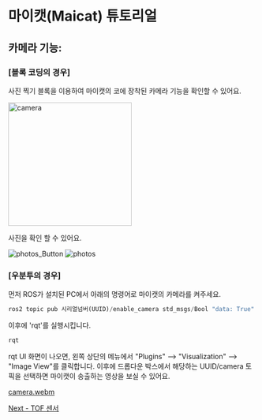# 마이캣(Maicat) 튜토리얼
## 카메라 기능:

### [블록 코딩의 경우]
사진 찍기 블록을 이용하여 마이캣의 코에 장착된 카메라 기능을 확인할 수 있어요.

<img src="https://github.com/user-attachments/assets/baf7216c-7d62-43f1-b98a-05dc95e83783" alt="camera" width="250"/>

사진을 확인 할 수 있어요.

![photos_Button](https://github.com/user-attachments/assets/1b742a91-65bd-48da-95fa-4f21131e897f)
![photos](https://github.com/user-attachments/assets/919da7df-b928-478c-86e1-34e83ff96605)
&nbsp;
### [우분투의 경우]
먼저 ROS가 설치된 PC에서 아래의 명령어로 마이캣의 카메라를 켜주세요.

```python
ros2 topic pub 시리얼넘버(UUID)/enable_camera std_msgs/Bool "data: True"
```

이후에 'rqt'를 실행시킵니다.
```python
rqt
```
rqt UI 화면이 나오면, 왼쪽 상단의 메뉴에서 "Plugins" --> "Visualization" --> "Image View"를 클릭합니다.
이후에 드롭다운 박스에서 해당하는 UUID/camera 토픽을 선택하면 마이캣이 송출하는 영상을 보실 수 있어요.

[camera.webm](https://github.com/macroact/maicat_tutorial/assets/106013071/eb620e88-22f9-40d6-8518-54440af4eda2)


[Next - TOF 센서](../05_maicat_tof_sensor/README.md)

